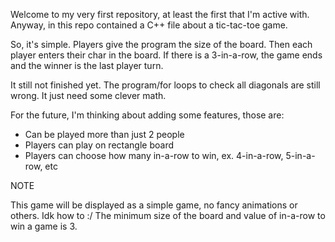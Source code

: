 Welcome to my very first repository, at least the first that I'm active with.
Anyway, in this repo contained a C++ file about a tic-tac-toe game.

So, it's simple. Players give the program the size of the board.
Then each player enters their char in the board.
If there is a 3-in-a-row, the game ends and the winner is the last player turn.

It still not finished yet.
The program/for loops to check all diagonals are still wrong.
It just need some clever math.

For the future, I'm thinking about adding some features, those are:
- Can be played more than just 2 people
- Players can play on rectangle board
- Players can choose how many in-a-row to win, ex. 4-in-a-row, 5-in-a-row, etc

NOTE

This game will be displayed as a simple game, no fancy animations or others. Idk how to :/
The minimum size of the board and value of in-a-row to win a game is 3.
